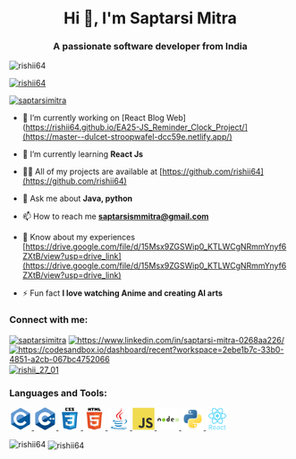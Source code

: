 <h1 align="center">Hi 👋, I'm Saptarsi Mitra</h1>
<h3 align="center">A passionate software developer from India</h3>

<p align="left"> <img src="https://komarev.com/ghpvc/?username=rishii64&label=Profile%20views&color=0e75b6&style=flat" alt="rishii64" /> </p>

<p align="left"> <a href="https://github.com/ryo-ma/github-profile-trophy"><img src="https://github-profile-trophy.vercel.app/?username=rishii64" alt="rishii64" /></a> </p>

<p align="left"> <a href="https://twitter.com/saptarsimitra" target="blank"><img src="https://img.shields.io/twitter/follow/saptarsimitra?logo=twitter&style=for-the-badge" alt="saptarsimitra" /></a> </p>

- 🔭 I’m currently working on [React Blog Web](https://rishii64.github.io/EA25-JS_Reminder_Clock_Project/](https://master--dulcet-stroopwafel-dcc59e.netlify.app/)

- 🌱 I’m currently learning **React Js**

- 👨‍💻 All of my projects are available at [https://github.com/rishii64](https://github.com/rishii64)

- 💬 Ask me about **Java, python**

- 📫 How to reach me **saptarsismmitra@gmail.com**

- 📄 Know about my experiences [https://drive.google.com/file/d/15Msx9ZGSWip0_KTLWCgNRmmYnyf6ZXtB/view?usp=drive_link](https://drive.google.com/file/d/15Msx9ZGSWip0_KTLWCgNRmmYnyf6ZXtB/view?usp=drive_link)

- ⚡ Fun fact **I love watching Anime and creating AI arts**

<h3 align="left">Connect with me:</h3>
<p align="left">
<a href="https://twitter.com/saptarsimitra" target="blank"><img align="center" src="https://raw.githubusercontent.com/rahuldkjain/github-profile-readme-generator/master/src/images/icons/Social/twitter.svg" alt="saptarsimitra" height="30" width="40" /></a>
<a href="https://www.linkedin.com/in/saptarsi-mitra-0268aa226/" target="blank"><img align="center" src="https://raw.githubusercontent.com/rahuldkjain/github-profile-readme-generator/master/src/images/icons/Social/linked-in-alt.svg" alt="https://www.linkedin.com/in/saptarsi-mitra-0268aa226/" height="30" width="40" /></a>
<a href="https://codesandbox.com/https://codesandbox.io/dashboard/recent?workspace=2ebe1b7c-33b0-4851-a2cb-067bc4752066" target="blank"><img align="center" src="https://raw.githubusercontent.com/rahuldkjain/github-profile-readme-generator/master/src/images/icons/Social/codesandbox.svg" alt="https://codesandbox.io/dashboard/recent?workspace=2ebe1b7c-33b0-4851-a2cb-067bc4752066" height="30" width="40" /></a>
<a href="https://instagram.com/rishii_27_01" target="blank"><img align="center" src="https://raw.githubusercontent.com/rahuldkjain/github-profile-readme-generator/master/src/images/icons/Social/instagram.svg" alt="rishii_27_01" height="30" width="40" /></a>
</p>

<h3 align="left">Languages and Tools:</h3>
<p align="left"> <a href="https://www.cprogramming.com/" target="_blank" rel="noreferrer"> <img src="https://raw.githubusercontent.com/devicons/devicon/master/icons/c/c-original.svg" alt="c" width="40" height="40"/> </a> <a href="https://www.w3schools.com/cpp/" target="_blank" rel="noreferrer"> <img src="https://raw.githubusercontent.com/devicons/devicon/master/icons/cplusplus/cplusplus-original.svg" alt="cplusplus" width="40" height="40"/> </a> <a href="https://www.w3schools.com/css/" target="_blank" rel="noreferrer"> <img src="https://raw.githubusercontent.com/devicons/devicon/master/icons/css3/css3-original-wordmark.svg" alt="css3" width="40" height="40"/> </a> <a href="https://www.w3.org/html/" target="_blank" rel="noreferrer"> <img src="https://raw.githubusercontent.com/devicons/devicon/master/icons/html5/html5-original-wordmark.svg" alt="html5" width="40" height="40"/> </a> <a href="https://www.java.com" target="_blank" rel="noreferrer"> <img src="https://raw.githubusercontent.com/devicons/devicon/master/icons/java/java-original.svg" alt="java" width="40" height="40"/> </a> <a href="https://developer.mozilla.org/en-US/docs/Web/JavaScript" target="_blank" rel="noreferrer"> <img src="https://raw.githubusercontent.com/devicons/devicon/master/icons/javascript/javascript-original.svg" alt="javascript" width="40" height="40"/> </a> <a href="https://nodejs.org" target="_blank" rel="noreferrer"> <img src="https://raw.githubusercontent.com/devicons/devicon/master/icons/nodejs/nodejs-original-wordmark.svg" alt="nodejs" width="40" height="40"/> </a> <a href="https://www.python.org" target="_blank" rel="noreferrer"> <img src="https://raw.githubusercontent.com/devicons/devicon/master/icons/python/python-original.svg" alt="python" width="40" height="40"/> </a> <a href="https://reactjs.org/" target="_blank" rel="noreferrer"> <img src="https://raw.githubusercontent.com/devicons/devicon/master/icons/react/react-original-wordmark.svg" alt="react" width="40" height="40"/> </a> </p>

<p><img align="left" src="https://github-readme-stats.vercel.app/api/top-langs?username=rishii64&show_icons=true&locale=en&layout=compact" alt="rishii64" /></p>

<p>&nbsp;<img align="center" src="https://github-readme-stats.vercel.app/api?username=rishii64&show_icons=true&locale=en" alt="rishii64" /></p>
